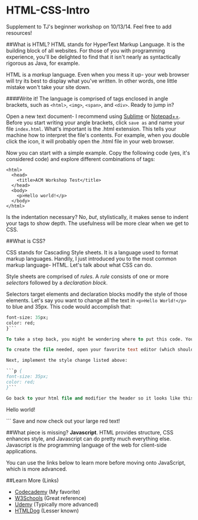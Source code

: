 HTML-CSS-Intro
==============

Supplement to TJ's beginner workshop on 10/13/14. Feel free to add resources!

##What is HTML?
HTML stands for HyperText Markup Language. It is the building block of all websites. For those of you with programming experience, you'll be delighted to find that it isn't nearly as syntactically rigorous as Java, for example.

HTML is a *markup* language. Even when you mess it up- your web browser will try its best to display what you've written. In other words, one little mistake won't take your site down.

####Write it!
The language is comprised of tags enclosed in angle brackets, such as ```<html>```, ```<img>```, ```<span>```, and ```<div>```. Ready to jump in?

Open a new text document- I recommend using [Sublime](http://www.sublimetext.com/) or [Notepad++](http://notepad-plus-plus.org/). Before you start writing your angle brackets, click ```save as``` and name your file ```index.html```. What's important is the .html extension. This tells your machine how to interpret the file's contents. For example, when you double click the icon, it will probably open the .html file in your web browser. 

Now you can start with a simple example. Copy the following code (yes, it's considered code) and explore different combinations of tags:

```
<html>
  <head>
    <title>ACM Workshop Test</title>
  </head>
  <body>
    <p>Hello world!</p>
  </body>
</html>
```

Is the indentation necessary? No, *but*, stylistically, it makes sense to indent your tags to show depth. The usefulness will be more clear when we get to CSS.


##What is CSS?

CSS stands for Cascading Style sheets. It is a language used to format markup languages. Handily, I just introduced you to the most common markup language- HTML. Let's talk about what CSS can do.

Style sheets are comprised of *rules*. A *rule* consists of one or more *selectors* followed by a *declaration block*. 

Selectors target elements and declaration blocks modify the style of those elements. Let's say you want to change all the text in ```<p>Hello World!</p>``` to blue and 35px. This code would accomplish that: 

```p {
font-size: 35px;
color: red;
}```

To take a step back, you might be wondering where to put this code. You can either declare it between ```<style> </style> ``` tags in your header, inline: ```<p style="color: red; font-size: 35px;" ```, or in a separate file, which is the most common.

To create the file needed, open your favorite text editor (which should be [Sublime](http://www.sublimetext.com/) by now). Create a new file and save it as style.css. If you're using a halfway-decent text editor, you'll notice different colors based on the style.

Next, implement the style change listed above:

```p {
font-size: 35px;
color: red;
}```

Go back to your html file and modifier the header so it looks like this:

```
<html>
  <head>
  	<link rel="stylesheet" type="text/css" href="style.css">
    <title>ACM Workshop Test</title>
  </head>
  <body>
    <p>Hello world!</p>
  </body>
</html>
```
Save and now check out your large red text!

##What piece is missing?
**Javascript**. HTML provides structure, CSS enhances style, and Javascript can do pretty much everything else. Javascript is *the* programming language of the web for client-side applications.

You can use the links below to learn more before moving onto JavaScript, which is more advanced.


##Learn More (Links)
- [Codecademy](http://www.codecademy.com/) (My favorite)
- [W3Schools](http://www.w3schools.com/) (Great reference)
- [Udemy](https://www.udemy.com/) (Typically more advanced)
- [HTMLDog](http://htmldog.com/guides/) (Lesser known)
